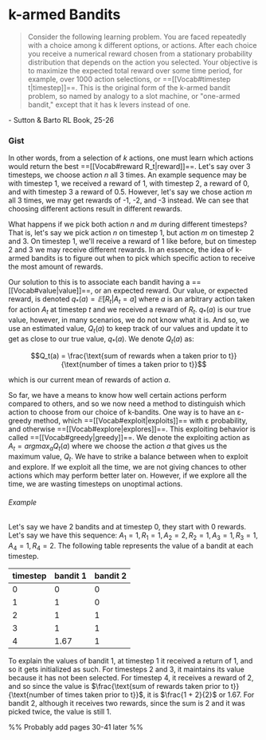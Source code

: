 # k-armed Bandits
> Consider the following learning problem. You are faced repeatedly with a choice among k different options, or actions. After each choice you receive a numerical reward chosen from a stationary probability distribution that depends on the action you selected. Your objective is to maximize the expected total reward over some time period, for example, over 1000 action selections, or ==[[Vocab#timestep t|timestep]]==. This is the original form of the k-armed bandit problem, so named by analogy to a slot machine, or "one-armed bandit," except that it has k levers instead of one.

\- Sutton & Barto RL Book, 25-26

### Gist
In other words, from a selection of *k* actions, one must learn which actions would return the best ==[[Vocab#reward R_t|reward]]==.  Let's say over 3 timesteps, we choose action *n* all 3 times. An example sequence may be with timestep 1, we received a reward of 1, with timestep 2, a reward of 0, and with timestep 3 a reward of 0.5. However, let's say we chose action *m* all 3 times, we may get rewards of -1, -2, and -3 instead. We can see that choosing different actions result in different rewards.

What happens if we pick both action *n* and *m* during different timesteps? That is, let's say we pick action *n* on timestep 1, but action *m* on timestep 2 and 3. On timestep 1, we'll receive a reward of 1 like before, but on timestep 2 and 3 we may receive different rewards. In an essence, the idea of k-armed bandits is to figure out when to pick which specific action to receive the most amount of rewards. 

Our solution to this is to associate each bandit having a ==[[Vocab#value|value]]==, or an expected reward. Our value, or expected reward, is denoted $q_*(a) = 𝔼[R_t | A_t = a]$ where $a$ is an arbitrary action taken for action $A_t$ at timestep $t$ and we received a reward of $R_t$. $q_*(a)$ is our true value, however, in many scenarios, we do not know what it is. And so, we use an estimated value, $Q_t(a)$ to keep track of our values and update it to get as close to our true value, $q_*(a)$. We denote $Q_t(a)$ as:

$$Q_t(a) = \frac{\text{sum of rewards when a taken prior to t}}{\text{number of times a taken prior to t}}$$

which is our current mean of rewards of action $a$.

So far, we have a means to know how well certain actions perform compared to others, and so we now need a method to distinguish which action to choose from our choice of k-bandits. One way is to have an ε-greedy method, which ==[[Vocab#exploit|exploits]]== with ε probability, and otherwise ==[[Vocab#explore|explores]]==. This exploiting behavior is called ==[[Vocab#greedy|greedy]]==. We denote the exploiting action as $A_t = argmax_a Q_t(a)$ where we choose the action $a$ that gives us the maximum value, $Q_t$. We have to strike a balance between when to exploit and explore. If we exploit all the time, we are not giving chances to other actions which may perform better later on. However, if we explore all the time, we are wasting timesteps on unoptimal actions.

###### Example
Let's say we have 2 bandits and at timestep 0, they start with 0 rewards. Let's say we have this sequence: $A_1 = 1, R_1 = 1, A_2 = 2, R_2 = 1, A_3 = 1, R_3 = 1, A_4 = 1, R_4 = 2$. The following table represents the value of a bandit at each timestep.

timestep | bandit 1 | bandit 2
-- | -- | --
0 | 0 | 0
1 | 1 | 0
2 | 1 | 1
3 | 1 | 1
4 | 1.67 | 1

To explain the values of bandit 1, at timestep 1 it received a return of 1, and so it gets initialized as such. For timesteps 2 and 3, it maintains its value because it has not been selected. For timestep 4, it receives a reward of 2, and so since the value is $\frac{\text{sum of rewards taken prior to t}}{\text{number of times taken prior to t}}$, it is $\frac{1 + 2}{2}$ or $1.67$. For bandit 2, although it receives two rewards, since the sum is 2 and it was picked twice, the value is still 1.

%%
Probably add pages 30-41 later
%%